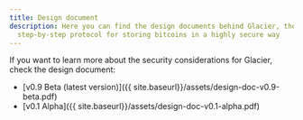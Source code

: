 ```yaml
---
title: Design document
description: Here you can find the design documents behind Glacier, the
  step-by-step protocol for storing bitcoins in a highly secure way
---
```


If you want to learn more about the security considerations for Glacier,
check the design document:

* [v0.9 Beta (latest version)]({{ site.baseurl}}/assets/design-doc-v0.9-beta.pdf)
* [v0.1 Alpha]({{ site.baseurl}}/assets/design-doc-v0.1-alpha.pdf)
